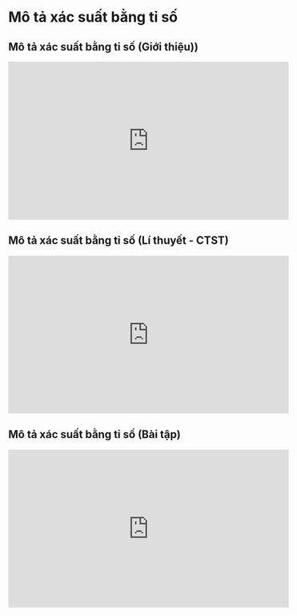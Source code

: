 # Mô tả xác suất bằng tỉ số
## Mô tả xác suất bằng tỉ số (Giới thiệu))
<iframe width="560" height="315" src="https://www.youtube.com/embed/ZPVsbG-kdrk?si=hy07GB1Oh4SeP9z1" title="YouTube video player" frameborder="0" allow="accelerometer; autoplay; clipboard-write; encrypted-media; gyroscope; picture-in-picture; web-share" referrerpolicy="strict-origin-when-cross-origin" allowfullscreen></iframe>

## Mô tả xác suất bằng tỉ số (Lí thuyết - CTST)
<iframe width="560" height="315" src="https://www.youtube.com/embed/zO8M2RkgRUg?si=oq6bgnhdk0T4o2e0" title="YouTube video player" frameborder="0" allow="accelerometer; autoplay; clipboard-write; encrypted-media; gyroscope; picture-in-picture; web-share" referrerpolicy="strict-origin-when-cross-origin" allowfullscreen></iframe>

## Mô tả xác suất bằng tỉ số (Bài tập)
<iframe width="560" height="315" src="https://www.youtube.com/embed/fd4cfY-ED_Q?si=Qk2f0hs28IB_8Eri" title="YouTube video player" frameborder="0" allow="accelerometer; autoplay; clipboard-write; encrypted-media; gyroscope; picture-in-picture; web-share" referrerpolicy="strict-origin-when-cross-origin" allowfullscreen></iframe>


